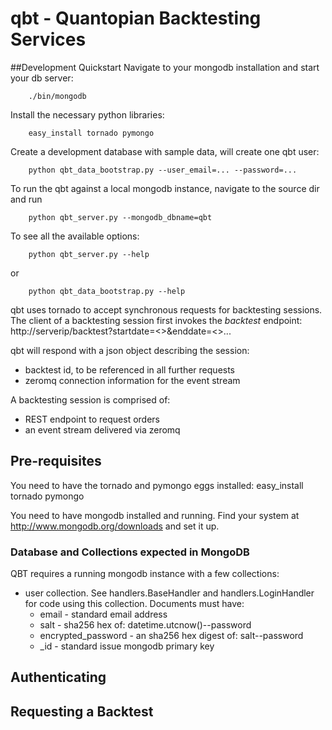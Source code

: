 # qbt - Quantopian Backtesting Services

##Development Quickstart
Navigate to your mongodb installation and start your db server:
~~~
	./bin/mongodb 
~~~

Install the necessary python libraries:
~~~
	easy_install tornado pymongo
~~~

Create a development database with sample data, will create one qbt user:
~~~
	python qbt_data_bootstrap.py --user_email=... --password=...
~~~

To run the qbt against a local mongodb instance, navigate to the source dir and run
~~~
	python qbt_server.py --mongodb_dbname=qbt 
~~~

To see all the available options:
~~~
	python qbt_server.py --help
~~~
or
~~~
	python qbt_data_bootstrap.py --help
~~~
	

qbt uses tornado to accept synchronous requests for backtesting sessions. 
The client of a backtesting session first invokes the _backtest_ endpoint:
http://serverip/backtest?startdate=<>&enddate=<>...

qbt will respond with a json object describing the session:
- backtest id, to be referenced in all further requests
- zeromq connection information for the event stream

A backtesting session is comprised of:
- REST endpoint to request orders 
- an event stream delivered via zeromq

## Pre-requisites
You need to have the tornado and pymongo eggs installed:
	easy_install tornado pymongo

You need to have mongodb installed and running. Find your system at http://www.mongodb.org/downloads and set it up.

### Database and Collections expected in MongoDB ###
QBT requires a running mongodb instance with a few collections:

- user collection. See handlers.BaseHandler and handlers.LoginHandler for code using this collection. Documents must have:
	- email - standard email address
	- salt - sha256 hex of: datetime.utcnow()--password 
	- encrypted_password - an sha256 hex digest of: salt--password
	- _id - standard issue mongodb primary key
	


## Authenticating

## Requesting a Backtest
